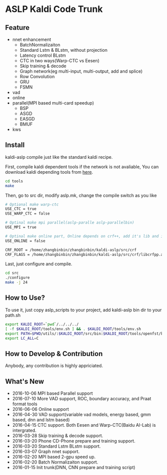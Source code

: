 # ASLP Kaldi Code Trunk

## Feature
* nnet enhancement
    * BatchNormalizaiton
    * Standard Lstm & BLstm, without projection
    * Latency control BLstm
    * CTC in two ways(Warp-CTC vs Eesen)
    * Skip training & decode
    * Graph network(eg multi-input, multi-output, add and splice) 
    * Row Convolution
    * GRU
    * FSMN
* vad 
* online
* parallel(MPI based multi-card speedup)
    * BSP
    * ASGD
    * EASGD
    * BMUF
* kws

## Install
kaldi-aslp compile just like the standard kaldi recipe.

First, compile kaldi dependent tools
if the network is not avaliable, You can download kaldi depending tools from [here](http://wiki.npu-aslp.org/aslpdata/groupsfile/1-ASR/kaldi-aslp/kaldi-tools.tar.gz). 

``` bash
cd tools
make
```

Then, go to src dir, modify aslp.mk, change the compile switch as you like 

```bash
# Optional make warp-ctc
USE_CTC = true
USE_WARP_CTC = false

# Optinal make mpi parallel(aslp-paralle aslp-parallelbin)
USE_MPI = true

# Optinal make online part, Online depends on crf++, add it's lib and include
USE_ONLINE = false

CRF_ROOT = /home/zhangbinbin/zhangbinbin/kaldi-aslp/src/crf
CRF_FLAGS = /home/zhangbinbin/zhangbinbin/kaldi-aslp/src/crf/libcrfpp.a
```
Last, just configure and compile.

```bash
cd src
./configure
make -j 24
```

## How to Use?

To use it, just copy aslp_scripts to your project, add kaldi-aslp bin dir to your path.sh

``` bash
export KALDI_ROOT=`pwd`/../../../
[ -f $KALDI_ROOT/tools/env.sh ] && . $KALDI_ROOT/tools/env.sh 
export PATH=$PWD/utils/:$KALDI_ROOT/src/bin:$KALDI_ROOT/tools/openfst/bin:$KALDI_ROOT/src/fstbin/:$KALDI_ROOT/src/gmmbin/:$KALDI_ROOT/src/featbin/:$KALDI_ROOT/src/lm/:$KALDI_ROOT/src/sgmmbin/:$KALDI_ROOT/src/sgmm2bin/:$KALDI_ROOT/src/fgmmbin/:$KALDI_ROOT/src/latbin/:$KALDI_ROOT/src/nnetbin:$KALDI_ROOT/src/nnet2bin/:$KALDI_ROOT/src/kwsbin:$KALDI_ROOT/src/online2bin/:$KALDI_ROOT/src/ivectorbin/:$KALDI_ROOT/src/lmbin/:$KALDI_ROOT/src/nnet3bin/:$PWD:$KALDI_ROOT/src/aslp-nnetbin/:$KALDI_ROOT/src/aslp-bin/:$KALDI_ROOT/src/aslp-vadbin/:$KALDI_ROOT/src/aslp-parallelbin:$KALDI_ROOT/src/aslp-onlinebin:$PATH
export LC_ALL=C
```
## How to Develop & Contribution
Anybody, any contribution is highly appriciated.

## What's New
* 2016-10-06 MPI based Parallel support
* 2016-07-10 More VAD support, ROC, boundary accuracy, and Praat format tools
* 2016-06-06 Online support
* 2016-04-30 VAD support(variable vad models, energy based, gmm based, dnn and lstm based)
* 2016-04-15 CTC support. Both Eesen and Warp-CTC(Baidu AI-Lab) is intergrated.
* 2016-03-28 Skip training & decode support.
* 2016-03-20 Phone CD-Phone prepare and training support.
* 2016-03-20 Standard Lstm BLstm support.
* 2016-03-07 Graph nnet support.
* 2016-02-20 MPI based 2-gpu speed up.
* 2016-02-20 Batch Normalizaiton support.
* 2016-01-15 Init trunk(DNN, CNN prepare and training script)
